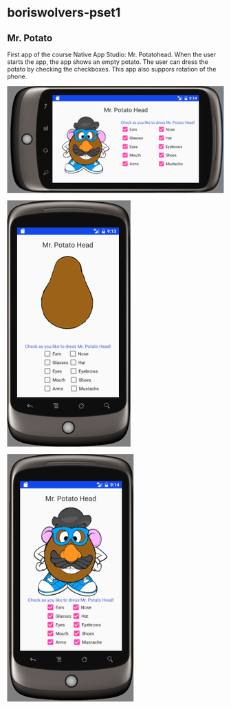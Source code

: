 # boriswolvers-pset1
## Mr. Potato
First app of the course Native App Studio: Mr. Potatohead. When the user starts the app, the app shows an empty potato. The user can dress the potato by checking the checkboxes. This app also suppors rotation of the phone. 

![alt text](https://github.com/boriswolvers/boriswolvers-pset1/blob/master/Screenshots/dressed_land_potato.png "Potato land")

![alt text](https://github.com/boriswolvers/boriswolvers-pset1/blob/master/Screenshots/empty_potato.png "Potato empty")

![alt text](https://github.com/boriswolvers/boriswolvers-pset1/blob/master/Screenshots/dressed_potato.png "Potato dressed")

